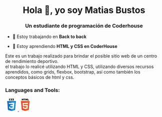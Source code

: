 
<h1 align="center">Hola 👋, yo soy Matias Bustos</h1>
<h3 align="center">Un estudiante de programación de Coderhouse</h3>

- 🔭 Estoy trabajando en **Back to back**

- 🌱 Estoy aprendiendo **HTML y CSS en CoderHouse**

<p align="left">
Este es un trabajo realizado para brindar el posible sitio web de un centro de rendimiento deportivo. <br>
el trabajo lo realicé utilizando HTML y CSS, utilizando diversos recursos aprendidos, como grids, flexbox, bootstrap, así como también los conceptos básicos de html y css.
</p>

<h3 align="left">Languages and Tools:</h3>
<p align="left"> <a href="https://www.w3schools.com/css/" target="_blank" rel="noreferrer"> <img src="https://raw.githubusercontent.com/devicons/devicon/master/icons/css3/css3-original-wordmark.svg" alt="css3" width="40" height="40"/> </a> <a href="https://www.w3.org/html/" target="_blank" rel="noreferrer"> <img src="https://raw.githubusercontent.com/devicons/devicon/master/icons/html5/html5-original-wordmark.svg" alt="html5" width="40" height="40"/> </a> </p>
